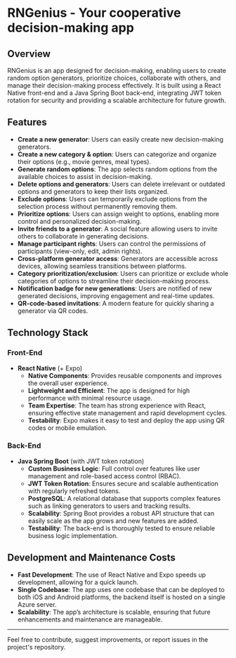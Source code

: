 # RNGenius - Your cooperative decision-making app

## Overview

RNGenius is an app designed for decision-making, enabling users to create random option generators, prioritize choices, collaborate with others, and manage their decision-making process effectively. It is built using a React Native front-end and a Java Spring Boot back-end, integrating JWT token rotation for security and providing a scalable architecture for future growth.

## Features

- **Create a new generator**: Users can easily create new decision-making generators.
- **Create a new category & option**: Users can categorize and organize their options (e.g., movie genres, meal types).
- **Generate random options**: The app selects random options from the available choices to assist in decision-making.
- **Delete options and generators**: Users can delete irrelevant or outdated options and generators to keep their lists organized.
- **Exclude options**: Users can temporarily exclude options from the selection process without permanently removing them.
- **Prioritize options**: Users can assign weight to options, enabling more control and personalized decision-making.
- **Invite friends to a generator**: A social feature allowing users to invite others to collaborate in generating decisions.
- **Manage participant rights**: Users can control the permissions of participants (view-only, edit, admin rights).
- **Cross-platform generator access**: Generators are accessible across devices, allowing seamless transitions between platforms.
- **Category prioritization/exclusion**: Users can prioritize or exclude whole categories of options to streamline their decision-making process.
- **Notification badge for new generations**: Users are notified of new generated decisions, improving engagement and real-time updates.
- **QR-code-based invitations**: A modern feature for quickly sharing a generator via QR codes.

## Technology Stack

### Front-End
- **React Native** (+ Expo)  
  - **Native Components**: Provides reusable components and improves the overall user experience.
  - **Lightweight and Efficient**: The app is designed for high performance with minimal resource usage.
  - **Team Expertise**: The team has strong experience with React, ensuring effective state management and rapid development cycles.
  - **Testability**: Expo makes it easy to test and deploy the app using QR codes or mobile emulation.

### Back-End
- **Java Spring Boot** (with JWT token rotation)
  - **Custom Business Logic**: Full control over features like user management and role-based access control (RBAC).
  - **JWT Token Rotation**: Ensures secure and scalable authentication with regularly refreshed tokens.
  - **PostgreSQL**: A relational database that supports complex features such as linking generators to users and tracking results.
  - **Scalability**: Spring Boot provides a robust API structure that can easily scale as the app grows and new features are added.
  - **Testability**: The back-end is thoroughly tested to ensure reliable business logic implementation.

## Development and Maintenance Costs
- **Fast Development**: The use of React Native and Expo speeds up development, allowing for a quick launch.
- **Single Codebase**: The app uses one codebase that can be deployed to both iOS and Android platforms, the backend itself is hosted on a single Azure server.
- **Scalability**: The app’s architecture is scalable, ensuring that future enhancements and maintenance are manageable.

---

Feel free to contribute, suggest improvements, or report issues in the project's repository.
